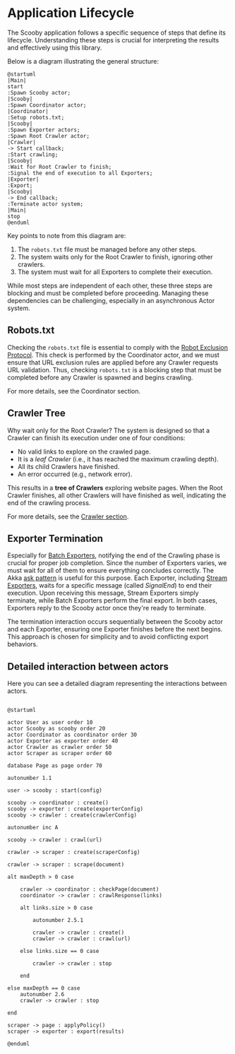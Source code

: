 # Application Lifecycle

The Scooby application follows a specific sequence of steps that define its lifecycle. Understanding these steps is
crucial for interpreting the results and effectively using this library.

Below is a diagram illustrating the general structure:

```plantuml
@startuml
|Main|
start
:Spawn Scooby actor;
|Scooby|
:Spawn Coordinator actor;
|Coordinator|
:Setup robots.txt;
|Scooby|
:Spawn Exporter actors;
:Spawn Root Crawler actor;
|Crawler|
-> Start callback;
:Start crawling; 
|Scooby|
:Wait for Root Crawler to finish;
:Signal the end of execution to all Exporters;
|Exporter|
:Export;
|Scooby|
-> End callback;
:Terminate actor system;
|Main|
stop
@enduml
```

Key points to note from this diagram are:

1. The `robots.txt` file must be managed before any other steps.
2. The system waits only for the Root Crawler to finish, ignoring other crawlers.
3. The system must wait for all Exporters to complete their execution.

While most steps are independent of each other, these three steps are blocking and must be completed before proceeding.
Managing these dependencies can be challenging, especially in an asynchronous Actor system.

## Robots.txt

Checking the `robots.txt` file is essential to comply with
the [Robot Exclusion Protocol](https://en.wikipedia.org/wiki/Robots.txt). This check is performed by the Coordinator
actor, and we must ensure that URL exclusion rules are applied before any Crawler requests URL validation. Thus,
checking `robots.txt` is a blocking step that must be completed before any Crawler is spawned and begins crawling.

For more details, see the Coordinator section.

## Crawler Tree

Why wait only for the Root Crawler? The system is designed so that a Crawler can finish its execution under one of four
conditions:

* No valid links to explore on the crawled page.
* It is a _leaf Crawler_ (i.e., it has reached the maximum crawling depth).
* All its child Crawlers have finished.
* An error occurred (e.g., network error).

This results in a **tree of Crawlers** exploring website pages. When the Root Crawler finishes, all other Crawlers will
have finished as well, indicating the end of the crawling process.

For more details, see the [Crawler section](Crawler.md).

## Exporter Termination

Especially for [Batch Exporters](Exporter.md#batch-exporters), notifying the end of the Crawling phase is crucial for
proper job completion. Since the number of Exporters varies, we must wait for all of them to ensure everything concludes
correctly. The Akka [ask pattern](https://doc.akka.io/docs/akka/current/stream/operators/Source-or-Flow/ask.html) is
useful for this purpose. Each Exporter, including [Stream Exporters](Exporter.md#stream-exporters), waits for a specific
message (called _SignalEnd_) to end their execution. Upon receiving this message, Stream Exporters simply terminate,
while Batch Exporters perform the final export. In both cases, Exporters reply to the Scooby actor once they're ready to
terminate.

The termination interaction occurs sequentially between the Scooby actor and each Exporter, ensuring one Exporter
finishes before the next begins. This approach is chosen for simplicity and to avoid conflicting export behaviors.

## Detailed interaction between actors

Here you can see a detailed diagram representing the interactions between actors.

```plantuml

@startuml

actor User as user order 10
actor Scooby as scooby order 20
actor Coordinator as coordinator order 30
actor Exporter as exporter order 40
actor Crawler as crawler order 50
actor Scraper as scraper order 60

database Page as page order 70

autonumber 1.1

user -> scooby : start(config)

scooby -> coordinator : create()
scooby -> exporter : create(exporterConfig)
scooby -> crawler : create(crawlerConfig)

autonumber inc A

scooby -> crawler : crawl(url)

crawler -> scraper : create(scraperConfig)

crawler -> scraper : scrape(document)

alt maxDepth > 0 case

    crawler -> coordinator : checkPage(document)
    coordinator -> crawler : crawlResponse(links)
    
    alt links.size > 0 case
    
        autonumber 2.5.1
        
        crawler -> crawler : create()
        crawler -> crawler : crawl(url)
    
    else links.size == 0 case
    
        crawler -> crawler : stop
        
    end

else maxDepth == 0 case
    autonumber 2.6
    crawler -> crawler : stop
    
end

scraper -> page : applyPolicy()
scraper -> exporter : export(results)

@enduml

```